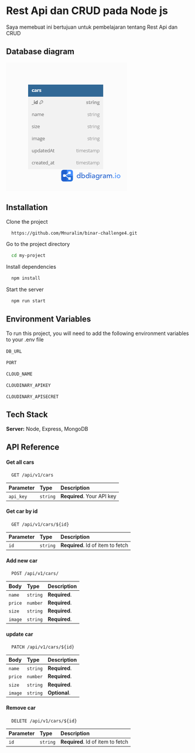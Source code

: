 # Rest Api dan CRUD pada Node js

Saya memebuat ini bertujuan untuk pembelajaran tentang Rest Api dan CRUD

## Database diagram

![App Screenshot](/public/images/carsdbdiagram.png)

## Installation

Clone the project

```bash
  https://github.com/Mnuralim/binar-challenge4.git
```

Go to the project directory

```bash
  cd my-project
```

Install dependencies

```bash
  npm install
```

Start the server

```bash
  npm run start
```

## Environment Variables

To run this project, you will need to add the following environment variables to your .env file

`DB_URL`

`PORT`

<!-- cloudinary -->

`CLOUD_NAME`

`CLOUDINARY_APIKEY`

`CLOUDINARY_APISECRET`

## Tech Stack

**Server:** Node, Express, MongoDB

## API Reference

#### Get all cars

```http
  GET /api/v1/cars
```

| Parameter | Type     | Description                |
| :-------- | :------- | :------------------------- |
| `api_key` | `string` | **Required**. Your API key |

#### Get car by id

```http
  GET /api/v1/cars/${id}
```

| Parameter | Type     | Description                       |
| :-------- | :------- | :-------------------------------- |
| `id`      | `string` | **Required**. Id of item to fetch |

#### Add new car

```http
  POST /api/v1/cars/
```

| Body    | Type     | Description   |
| :------ | :------- | :------------ |
| `name`  | `string` | **Required**. |
| `price` | `number` | **Required**. |
| `size`  | `string` | **Required**. |
| `image` | `string` | **Required**. |

#### update car

```http
  PATCH /api/v1/cars/${id}
```

| Body    | Type     | Description   |
| :------ | :------- | :------------ |
| `name`  | `string` | **Required**. |
| `price` | `number` | **Required**. |
| `size`  | `string` | **Required**. |
| `image` | `string` | **Optional**. |

#### Remove car

```http
  DELETE /api/v1/cars/${id}
```

| Parameter | Type     | Description                       |
| :-------- | :------- | :-------------------------------- |
| `id`      | `string` | **Required**. Id of item to fetch |
